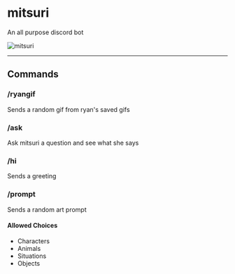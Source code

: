 # mitsuri

An all purpose discord bot

![mitsuri](https://media.discordapp.net/attachments/790703174746636328/1040057921947578408/tumblr_4ddb73070eb53c6a0b0dea43cc2781cd_c1cecc63_1280_cropped.png)

---

## Commands

### /ryangif

Sends a random gif from ryan's saved gifs

### /ask

Ask mitsuri a question and see what she says

### /hi

Sends a greeting

### /prompt

Sends a random art prompt

#### Allowed Choices

- Characters
- Animals
- Situations
- Objects
